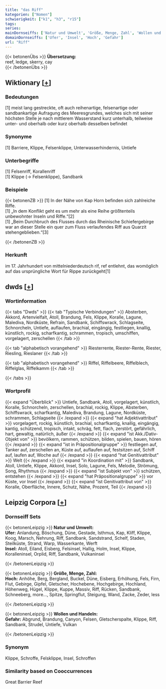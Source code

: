 ```yaml
---
title: "das Riff"
kategorien: ["Nomen"]
schwierigkeit: ["k1", "h3", "r15"]
tags:
series:
mainDornseiffs: ['Natur und Umwelt', 'Größe, Menge, Zahl', 'Wollen und Handeln']
domainDornseiffs: ['Ufer', 'Insel', 'Hoch', 'Gefahr']
url: "Riff"
---
```


{{< betonenÜbs >}}
**Übersetzung:**  
reef, ledge, skerry, cay  
{{< /betonenÜbs >}}

## Wiktionary [[+](https://de.wiktionary.org/wiki/Riff)]

### Bedeutungen
[1] meist lang gestreckte, oft auch reihenartige, felsenartige oder sandbankartige Aufragung des Meeresgrundes, welches sich mit seiner höchsten Stelle je nach mittlerem Wasserstand kurz unterhalb, teilweise unter- und oberhalb oder kurz oberhalb desselben befindet  

### Synonyme
[1] Barriere, Klippe, Felsenklippe, Unterwasserhindernis, Untiefe  

### Unterbegriffe
[1] Felsenriff, Korallenriff  
[1] Klippe (→ Felsenklippe), Sandbank  

### Beispiele
{{< betonenZB >}}
[1] In der Nähe von Kap Horn befinden sich zahlreiche Riffe.  
[1] „In dem Konflikt geht es um mehr als eine Reihe größtenteils unbewohnter Inseln und Riffe.“[2]  
[1] „Beim Durchbruch des Flusses durch das Rheinische Schiefergebirge war an dieser Stelle ein quer zum Fluss verlaufendes Riff aus Quarzit stehengeblieben.“[3]  

{{< /betonenZB >}}
### Herkunft
im 17. Jahrhundert von mittelniederdeutsch rif, ref entlehnt, das womöglich auf das ursprüngliche Wort für Rippe zurückgeht[1]  



## dwds [[+](https://www.dwds.de/wb/Riff)]

### Wortinformation
{{< tabs "Dwds" >}}
{{< tab "Typische Verbindungen" >}}
Absterben, Akkord, Artenvielfalt, Atoll, Brandung, Fels, Klippe, Koralle, Lagune, Malediva, Nordküste, Refrain, Sandbank, Schiffswrack, Schlagseite, Schnorcheln, Untiefe, auflaufen, brachial, eingängig, festliegen, knallig, künstlich, rockig, scharfkantig, schrammen, tropisch, umschiffen, vorgelagert, zerschellen
{{< /tab >}}

{{< tab "alphabetisch vorangehend" >}}
Riesterrente, Riester-Rente, Riester, Riesling, Rieslaner
{{< /tab >}}

{{< tab "alphabetisch vorangehend" >}}
Riffel, Riffelbeere, Riffelblech, Riffelglas, Riffelkamm
{{< /tab >}}

{{< /tabs >}}

### Wortprofil
{{< expand "Überblick" >}} Untiefe, Sandbank, Atoll, vorgelagert, künstlich, Koralle, Schnorcheln, zerschellen, brachial, rockig, Klippe, Absterben, Schiffswrack, scharfkantig, Malediva, Brandung, Lagune, Nordküste, schrammen, Schlagseite {{< /expand >}}
{{< expand "hat Adjektivattribut" >}} vorgelagert, rockig, künstlich, brachial, scharfkantig, knallig, eingängig, kantig, schützend, tropisch, intakt, schräg, fett, flach, zerstört, gefährlich, hart, gewaltig, natürlich, äußer {{< /expand >}}
{{< expand "ist Akk./Dativ-Objekt von" >}} bevölkern, rammen, schützen, bilden, spielen, bauen, hören {{< /expand >}}
{{< expand "ist in Präpositionalgruppe" >}} festliegen auf, Tanker auf, zerschellen an, Küste auf, auflaufen auf, festsitzen auf, Schiff auf, laufen auf, Woche auf {{< /expand >}}
{{< expand "hat Genitivattribut" >}} Welt {{< /expand >}}
{{< expand "in Koordination mit" >}} Sandbank, Atoll, Untiefe, Klippe, Akkord, Insel, Solo, Lagune, Fels, Melodie, Strömung, Song, Rhythmus {{< /expand >}}
{{< expand "ist Subjekt von" >}} schützen, entstehen {{< /expand >}}
{{< expand "hat Präpositionalgruppe" >}} vor Küste, vor Insel {{< /expand >}}
{{< expand "ist Genitivattribut von" >}} Koralle, Oberfläche, Innere, Schutz, Nähe, Prozent, Teil {{< /expand >}}

## Leipzig Corpora [[+](https://corpora.uni-leipzig.de/en/res?word=Riff&corpusId=deu_newscrawl-public_2018)]

### Dornseiff Sets
{{< betonenLeipzig >}}
**Natur und Umwelt:**  
**Ufer:** Anlandung, Böschung, Düne, Gestade, Isthmus, Kap, Kliff, Klippe, Koog, Marsch, Nehrung, Riff, Sandbank, Sandstrand, Schelf, Staden, Steilküste, Strand, Warp, Wasserkante, Werft  
**Insel:** Atoll, Eiland, Eisberg, Felsinsel, Hallig, Holm, Insel, Klippe, Koralleninsel, Orplid, Riff, Sandbank, Vulkaninsel  

{{< /betonenLeipzig >}}


{{< betonenLeipzig >}}
**Größe, Menge, Zahl:**  
**Hoch:** Anhöhe, Berg, Bergland, Buckel, Düne, Eisberg, Erhöhung, Fels, Firn, Flut, Gebirge, Gipfel, Gletscher, Hochebene, Hochgebirge, Hochland, Höhenweg, Hügel, Klippe, Kuppe, Massiv, Riff, Rücken, Sandbank, Schneeberg, more..., Spitze, Springflut, Steigung, Wand, Zacke, Zeder, less  

{{< /betonenLeipzig >}}


{{< betonenLeipzig >}}
**Wollen und Handeln:**  
**Gefahr:** Abgrund, Brandung, Canyon, Felsen, Gletscherspalte, Klippe, Riff, Sandbank, Strudel, Untiefe, Vulkan  

{{< /betonenLeipzig >}}

### Synonym
Klippe, Schroffe, Felsklippe, Insel, Schroffen


### Similarity based on Cooccurrences
Great Barrier Reef


